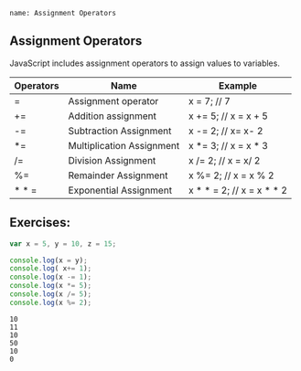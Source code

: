 ```ngMeta
name: Assignment Operators
```

## Assignment Operators

JavaScript includes assignment operators to assign values to variables.

| Operators | Name | Example |
| --------- | ------ | --------- |
| = | Assignment operator | x = 7; // 7 |
| += | Addition assignment | x += 5; // x = x + 5 |
| -= | Subtraction Assignment | x -= 2; // x= x- 2 |
| *= | Multiplication Assignment | x *= 3; // x = x * 3 |
| /= | Division Assignment | x /= 2; // x = x/ 2 |
| %= | Remainder Assignment | x %= 2; // x = x % 2 |
| * * = | Exponential  Assignment | x * * = 2; // x = x * * 2 |

## Exercises:

```javascript
var x = 5, y = 10, z = 15;

console.log(x = y);
console.log( x+= 1);
console.log(x -= 1);
console.log(x *= 5);
console.log(x /= 5);
console.log(x %= 2);
 ```

```solution
10
11
10
50
10
0
```

